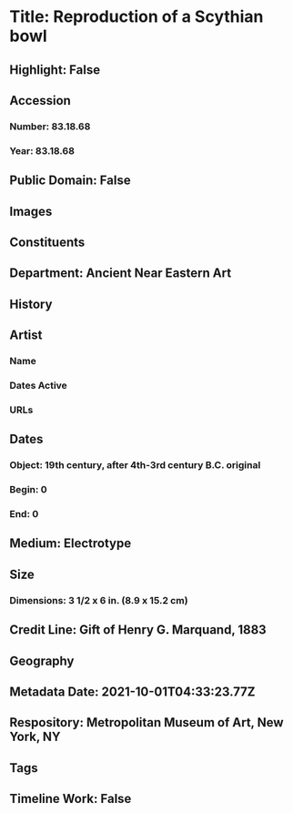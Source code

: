 # Title: Reproduction of a Scythian bowl
## Highlight: False
## Accession
### Number: 83.18.68
### Year: 83.18.68
## Public Domain: False
## Images
## Constituents
## Department: Ancient Near Eastern Art
## History
## Artist
### Name
### Dates Active
### URLs
## Dates
### Object: 19th century, after 4th-3rd century B.C. original
### Begin: 0
### End: 0
## Medium: Electrotype
## Size
### Dimensions: 3 1/2 x 6 in. (8.9 x 15.2 cm)
## Credit Line: Gift of Henry G. Marquand, 1883
## Geography
## Metadata Date: 2021-10-01T04:33:23.77Z
## Respository: Metropolitan Museum of Art, New York, NY
## Tags
## Timeline Work: False